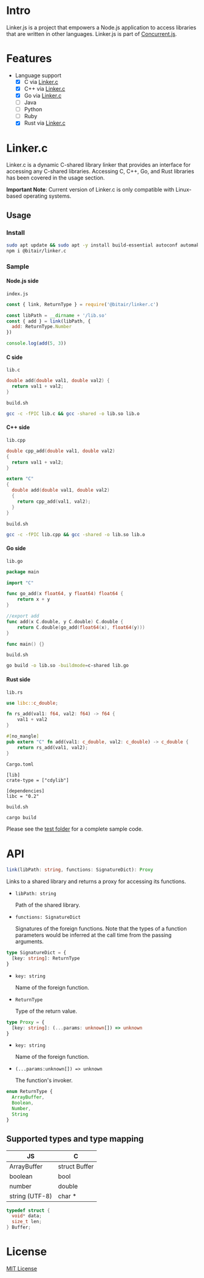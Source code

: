 # Intro

Linker.js is a project that empowers a Node.js application to access libraries that are written in other languages. Linker.js is part of [Concurrent.js](https://github.com/bitair-org/concurrent.js).

# Features

- Language support
  - [x] C via [Linker.c](#linkerc)
  - [x] C++ via [Linker.c](#linkerc)
  - [x] Go via [Linker.c](#linkerc)
  - [ ] Java
  - [ ] Python
  - [ ] Ruby
  - [x] Rust via [Linker.c](#linkerc)

# Linker.c
Linker.c is a dynamic C-shared library linker that provides an interface for accessing any C-shared libraries. Accessing C, C++, Go, and Rust libraries has been covered in the usage section.

**Important Note**: Current version of Linker.c is only compatible with Linux-based operating systems.



## Usage 

### Install

```sh
sudo apt update && sudo apt -y install build-essential autoconf automake libtool
npm i @bitair/linker.c
```

### Sample

#### Node.js side

`index.js`

```js
const { link, ReturnType } = require('@bitair/linker.c')

const libPath = __dirname + '/lib.so'
const { add } = link(libPath, {
  add: ReturnType.Number
})

console.log(add(5, 3))
```

#### C side

`lib.c`

```c
double add(double val1, double val2) {
  return val1 + val2;
}
```

`build.sh`

```sh
gcc -c -fPIC lib.c && gcc -shared -o lib.so lib.o
```

#### C++ side

`lib.cpp`

```c
double cpp_add(double val1, double val2)
{
  return val1 + val2;
}

extern "C"
{
  double add(double val1, double val2)
  {
    return cpp_add(val1, val2);
  }
}
```

`build.sh`

```sh
gcc -c -fPIC lib.cpp && gcc -shared -o lib.so lib.o
```

#### Go side

`lib.go`

```go
package main

import "C"

func go_add(x float64, y float64) float64 {
	return x + y
}

//export add
func add(x C.double, y C.double) C.double {
	return C.double(go_add(float64(x), float64(y)))
}

func main() {}
```

`build.sh`

```sh
go build -o lib.so -buildmode=c-shared lib.go
```

#### Rust side

`lib.rs`

```rs
use libc::c_double;

fn rs_add(val1: f64, val2: f64) -> f64 {
    val1 + val2
}

#[no_mangle]
pub extern "C" fn add(val1: c_double, val2: c_double) -> c_double {
    return rs_add(val1, val2);
}
```

`Cargo.toml`

```
[lib]
crate-type = ["cdylib"]

[dependencies]
libc = "0.2"
```

`build.sh`

```sh
cargo build
```

Please see the [test folder](./libs/linker.c/test/) for a complete sample code. 


# API

```ts
link(libPath: string, functions: SignatureDict): Proxy
```

Links to a shared library and returns a proxy for accessing its functions.

- `libPath: string`

  Path of the shared library.

- `functions: SignatureDict`

  Signatures of the foreign functions. Note that the types of a function parameters would be inferred at the call time from the passing arguments.

```ts
type SignatureDict = {
  [key: string]: ReturnType
}
```

- `key: string`

  Name of the foreign function.

- `ReturnType`

  Type of the return value.

```ts
type Proxy = {
  [key: string]: (...params: unknown[]) => unknown
}
```

- `key: string`

  Name of the foreign function.

- `(...params:unknown[]) => unknown`

  The function's invoker.

```ts
enum ReturnType {
  ArrayBuffer,
  Boolean,
  Number,
  String
}
```

## Supported types and type mapping

| JS             | C             |
| -------------- | ------------- |
| ArrayBuffer    | struct Buffer |
| boolean        | bool          |
| number         | double        |
| string (UTF-8) | char \*       |

```c
typedef struct {
  void* data;
  size_t len;
} Buffer;
```

# License

[MIT License](./LICENSE)
